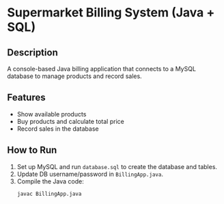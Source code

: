 # Supermarket Billing System (Java + SQL)

## Description
A console-based Java billing application that connects to a MySQL database to manage products and record sales.

## Features
- Show available products
- Buy products and calculate total price
- Record sales in the database

## How to Run
1. Set up MySQL and run `database.sql` to create the database and tables.
2. Update DB username/password in `BillingApp.java`.
3. Compile the Java code:
   ```bash
   javac BillingApp.java
